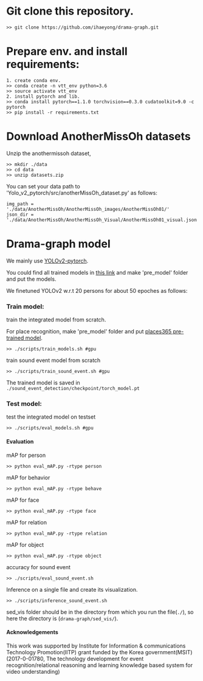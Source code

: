 # Git clone this repository.
```
>> git clone https://github.com/ihaeyong/drama-graph.git
```

# Prepare env. and install requirements:
```
1. create conda env.
>> conda create -n vtt_env python=3.6
>> source activate vtt_env
2. install pytorch and lib. 
>> conda install pytorch==1.1.0 torchvision==0.3.0 cudatoolkit=9.0 -c pytorch
>> pip install -r requirements.txt
```

# Download AnotherMissOh datasets

Unzip the anothermissoh dataset,

```
>> mkdir ./data
>> cd data
>> unzip datasets.zip
```

You can set your data path to 'Yolo_v2_pytorch/src/anotherMissOh_dataset.py' as follows:

```
img_path = './data/AnotherMissOh/AnotherMissOh_images/AnotherMissOh01/'
json_dir = './data/AnotherMissOh/AnotherMissOh_Visual/AnotherMissOh01_visual.json'
```


# Drama-graph model

We mainly use [YOLOv2-pytorch](https://github.com/uvipen/Yolo-v2-pytorch). 

You could find all trained models in [this link](https://drive.google.com/drive/folders/185sGBHO8v4SAVPaMnNJzDF8AOMhILjwM?usp=sharing) and make 'pre_model' folder and put the models. 

We finetuned YOLOv2 w.r.t 20 persons for about 50 epoches as follows:

### Train model:
train the integrated model from scratch. 

For place recognition, make 'pre_model' folder and put [places365 pre-trained model](https://drive.google.com/file/d/1fe-CnmM-1XcGBCPxtF3L4vjM7s0OJA6-/view?usp=sharing).

```
>> ./scripts/train_models.sh #gpu
```

train sound event model from scratch

```
>> ./scripts/train_sound_event.sh #gpu
```
The trained model is saved in `./sound_event_detection/checkpoint/torch_model.pt`


### Test model:
test the integrated model on testset
```
>> ./scripts/eval_models.sh #gpu
```


#### Evaluation
mAP for person
```
>> python eval_mAP.py -rtype person
```

mAP for behavior
```
>> python eval_mAP.py -rtype behave
```

mAP for face
```
>> python eval_mAP.py -rtype face
```

mAP for relation
```
>> python eval_mAP.py -rtype relation
```

mAP for object
```
>> python eval_mAP.py -rtype object
```

accuracy for sound event 
```
>> ./scripts/eval_sound_event.sh

```

Inference on a single file and create its visualization.
```
>> ./scripts/inference_sound_event.sh
```
sed_vis folder should be in the directory from which you run the file(`./`), 
so here the directory is (`drama-graph/sed_vis/`).


#### Acknowledgements

This work was supported by Institute for Information & communications Technology Promotion(IITP) grant funded by the Korea government(MSIT) (2017-0-01780, The technology development for event recognition/relational reasoning and learning knowledge based system for video understanding)
